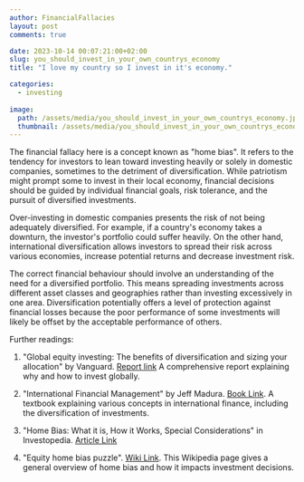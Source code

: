 ```yaml
---
author: FinancialFallacies
layout: post
comments: true

date: 2023-10-14 00:07:21:00+02:00  
slug: you_should_invest_in_your_own_countrys_economy
title: "I love my country so I invest in it's economy."

categories:
  - investing
  
image:
  path: /assets/media/you_should_invest_in_your_own_countrys_economy.jpg
  thumbnail: /assets/media/you_should_invest_in_your_own_countrys_economy.jpg
---
```


The financial fallacy here is a concept known as "home bias". It refers to the tendency for investors to lean toward investing heavily or solely in domestic companies, sometimes to the detriment of diversification. While patriotism might prompt some to invest in their local economy, financial decisions should be guided by individual financial goals, risk tolerance, and the pursuit of diversified investments. 

Over-investing in domestic companies presents the risk of not being adequately diversified. For example, if a country's economy takes a downturn, the investor's portfolio could suffer heavily. On the other hand, international diversification allows investors to spread their risk across various economies, increase potential returns and decrease investment risk.

The correct financial behaviour should involve an understanding of the need for a diversified portfolio. This means spreading investments across different asset classes and geographies rather than investing excessively in one area. Diversification potentially offers a level of protection against financial losses because the poor performance of some investments will likely be offset by the acceptable performance of others.

Further readings:

1. "Global equity investing: The benefits of diversification and sizing your allocation" by Vanguard. [Report link](https://corporate.vanguard.com/content/dam/corp/research/pdf/Global-equity-investing-The-benefits-of-diversification-and-sizing-your-allocation-US-ISGGEB_042021_Online.pdf)
A comprehensive report explaining why and how to invest globally.

2. "International Financial Management" by Jeff Madura. [Book Link](https://www.amazon.com/International-Financial-Management-Jeff-Madura/dp/1133947832/ref=nosim?tag=financialfall-20).
A textbook explaining various concepts in international finance, including the diversification of investments.

4. "Home Bias: What it is, How it Works, Special Considerations" in Investopedia. [Article Link](https://www.investopedia.com/terms/h/homebias.asp)

6. "Equity home bias puzzle". [Wiki Link](https://en.wikipedia.org/wiki/Equity_home_bias_puzzle).
This Wikipedia page gives a general overview of home bias and how it impacts investment decisions.
